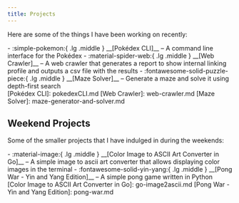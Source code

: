 ```yaml
---
title: Projects
---
```


Here are some of the things I have been working on recently:

<div class="grid cards" markdown>
- :simple-pokemon:{ .lg .middle } __[Pokédex CLI]__ – A command line interface for the Pokédex
- :material-spider-web:{ .lg .middle } __[Web Crawler]__ – A web crawler that generates a report to show internal linking profile and outputs a csv file with the results
- :fontawesome-solid-puzzle-piece:{ .lg .middle } __[Maze Solver]__ – Generate a maze and solve it using depth-first search
</div>
[Pokédex CLI]: pokedexCLI.md
[Web Crawler]: web-crawler.md
[Maze Solver]: maze-generator-and-solver.md


## Weekend Projects

Some of the smaller projects that I have indulged in during the weekends:

<div class="grid cards" markdown>
- :material-image:{ .lg .middle } __[Color Image to ASCII Art Converter in Go]__ – A simple image to ascii art converter that allows displaying color images in the terminal
- :fontawesome-solid-yin-yang:{ .lg .middle } __[Pong War - Yin and Yang Edition]__ – A simple pong game written in Python
</div>
[Color Image to ASCII Art Converter in Go]: go-image2ascii.md
[Pong War - Yin and Yang Edition]: pong-war.md
